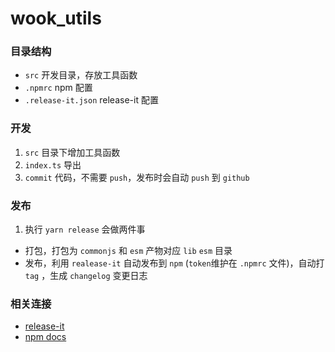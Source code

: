 # wook_utils

### 目录结构

- `src` 开发目录，存放工具函数
- `.npmrc` npm 配置
- `.release-it.json` release-it 配置

### 开发

1. `src` 目录下增加工具函数
2. `index.ts` 导出
3. `commit` 代码，不需要 `push`，发布时会自动 `push` 到 `github`

### 发布

1. 执行 `yarn release` 会做两件事

- 打包，打包为 `commonjs` 和 `esm` 产物对应 `lib` `esm` 目录
- 发布，利用 `realease-it` 自动发布到 `npm` (`token`维护在 `.npmrc` 文件)，自动打 `tag` ，生成 `changelog` 变更日志

### 相关连接

- [release-it](https://github.com/release-it/release-it)
- [npm docs](https://docs.npmjs.com/)
